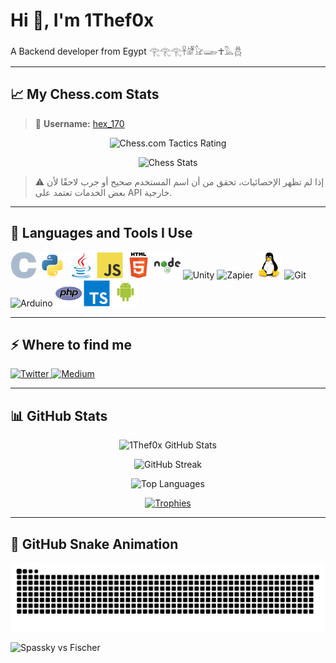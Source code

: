<h1>Hi 👋, I'm 1Thef0x</h1>
<p>A Backend developer from Egypt 𓂀𓂀𓂀𓋹𓁈𓃠𓆃☥𓅓𓆣</p>

---

## 📈 My Chess.com Stats

> 🧠 **Username:** [hex_170](https://www.chess.com/member/hex_170)

<p align="center">
  <img src="https://www.chess.com/badges/tactics/Hex_170" alt="Chess.com Tactics Rating" />
</p>

<p align="center">
  <img src="https://github-readme-chess-stats.vercel.app/api?username=Hex_170&theme=blue-green" alt="Chess Stats" />
</p>

> ⚠️ إذا لم تظهر الإحصائيات، تحقق من أن اسم المستخدم صحيح أو جرب لاحقًا لأن بعض الخدمات تعتمد على API خارجية.

---

<h2>🚀 Languages and Tools I Use</h2>

<p>
  <img src="https://raw.githubusercontent.com/devicons/devicon/master/icons/c/c-original.svg" alt="C" width="42" height="42" />
  <img src="https://raw.githubusercontent.com/devicons/devicon/master/icons/python/python-original.svg" alt="Python" width="42" height="42" />
  <img src="https://raw.githubusercontent.com/devicons/devicon/master/icons/java/java-original.svg" alt="Java" width="42" height="42" />
  <img src="https://raw.githubusercontent.com/devicons/devicon/master/icons/javascript/javascript-original.svg" alt="JavaScript" width="42" height="42" />
  <img src="https://raw.githubusercontent.com/devicons/devicon/master/icons/html5/html5-original-wordmark.svg" alt="HTML5" width="42" height="42" />
  <img src="https://raw.githubusercontent.com/devicons/devicon/master/icons/nodejs/nodejs-original-wordmark.svg" alt="NodeJS" width="42" height="42" />
  <img src="https://www.vectorlogo.zone/logos/unity3d/unity3d-icon.svg" alt="Unity" width="42" height="42" />
  <img src="https://www.vectorlogo.zone/logos/zapier/zapier-icon.svg" alt="Zapier" width="42" height="42" />
  <img src="https://raw.githubusercontent.com/devicons/devicon/master/icons/linux/linux-original.svg" alt="Linux" width="42" height="42" />
  <img src="https://www.vectorlogo.zone/logos/git-scm/git-scm-icon.svg" alt="Git" width="42" height="42" />
  <img src="https://cdn.worldvectorlogo.com/logos/arduino-1.svg" alt="Arduino" width="42" height="42" />
  <img src="https://raw.githubusercontent.com/devicons/devicon/master/icons/php/php-original.svg" alt="PHP" width="42" height="42" />
  <img src="https://raw.githubusercontent.com/devicons/devicon/master/icons/typescript/typescript-original.svg" alt="TypeScript" width="42" height="42" />
  <img src="https://raw.githubusercontent.com/devicons/devicon/master/icons/android/android-original-wordmark.svg" alt="Android" width="42" height="42" />
</p>

---

<h2>⚡️ Where to find me</h2>

<p>
  <a href="https://twitter.com/BomBommbbx" target="_blank">
    <img src="https://img.shields.io/badge/Twitter-1DA1F2?style=for-the-badge&logo=x&logoColor=white" alt="Twitter" />
  </a>
  <a href="https://medium.com/@bommbbx" target="_blank">
    <img src="https://img.shields.io/badge/Medium-000000?style=for-the-badge&logo=medium&logoColor=white" alt="Medium" />
  </a>
</p>

---

<h2>📊 GitHub Stats</h2>

<p align="center">
  <img src="https://github-readme-stats.vercel.app/api?username=1Thef0x&show_icons=true&locale=en" alt="1Thef0x GitHub Stats" />
</p>
<p align="center">
  <img src="https://github-readme-streak-stats.herokuapp.com/?user=1Thef0x" alt="GitHub Streak" />
</p>
<p align="center">
  <img src="https://github-readme-stats.vercel.app/api/top-langs?username=1Thef0x&show_icons=true&locale=en&layout=compact" alt="Top Languages" />
</p>
<p align="center">
  <a href="https://github.com/ryo-ma/github-profile-trophy">
    <img src="https://github-profile-trophy.vercel.app/?username=1Thef0x" alt="Trophies" />
  </a>
</p>

---

<h2>🐍 GitHub Snake Animation</h2>

<p align="center">
  <img src="https://raw.githubusercontent.com/1Thef0x/1Thef0x/output/snake.svg" alt="Snake animation" />
</p>

![Spassky vs Fischer](spassky-vs-fischer.gif)
